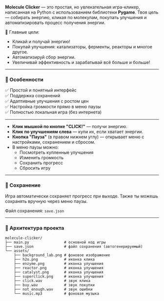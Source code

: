 **Molecule Clicker** — это простая, но увлекательная игра-кликер, написанная на Python с использованием библиотеки **Pygame**. Твоя цель — собирать энергию, кликая по молекулам, покупать улучшения и автоматизировать процесс получения энергии.

🎯 Главные цели:
- Кликай и получай энергию!
- Покупай улучшения: катализаторы, ферменты, реакторы и многое другое.
- Автоматизируй сбор энергии.
- Увеличивай эффективность и зарабатывай всё больше и больше!

---

### 🔧 Особенности

✅ Простой и понятный интерфейс  
✅ Поддержка сохранений  
✅ Адаптивные улучшения с ростом цен  
✅ Настройка громкости прямо в меню паузы  
✅ Полностью локальная игра (без интернета)

---

- **Клик мышкой по кнопке "CLICK!"** — получи энергию.
- **Клик по улучшениям слева** — купи их, если хватает энергии.
- **Кнопка "Пауза"** (в правом нижнем углу) — открывает меню с настройками, сохранением и сбросом.
- В меню паузы можно:
  - Посмотреть купленные улучшения
  - Изменить громкость
  - Сохранить прогресс
  - Сбросить игру

---

### 💾 Сохранение

Игра автоматически сохраняет прогресс при выходе. Также ты можешь сохранять вручную через меню паузы.

Файл сохранения: `save.json`

---

### 🧩 Архитектура проекта

```
molecule-clicker/
├── main.py                # основной код игры
├── save.json              # файл сохранения (автогенерируемый)
└── assets/
    ├── background_lab.png # фоновое изображение
    ├── h2o.png            # иконка клика
    ├── enzyme.png         # иконка улучшения
    ├── reactor.png        # иконка улучшения
    ├── catalyst.png       # иконка улучшения
    ├── superclick.png     # иконка улучшения
    ├── click.wav          # звук клика
    ├── buy.wav            # звук покупки
    ├── not_enough.wav     # звук ошибки
    └── music.mp3          # фоновая музыка
```
